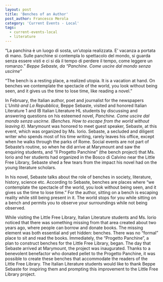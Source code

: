 ```yaml
---
layout: post
title: 'Benches of an Author'
post_author: Francesco Merola
category: 'Current Events - Local'
tags:
  - current-events-local
  - literature
---
```


“La panchina è un luogo di sosta, un’utopia realizzata. E’ vacanza a portata di mano. Sulle panchine si contempla lo spettacolo del mondo, si guarda senza essere visti e ci si dà il tempo di perdere il tempo, come leggere un romanzo.”
<cite>Beppe Sebaste, da “Panchine. Come uscire dal mondo senza uscirne”</cite>

“The bench is a resting place, a realized utopia. It is a vacation at hand. On benches we contemplate the spectacle of the world, you look without being seen, and it gives us the time to lose time, like reading a novel.”

In February, the Italian author, poet and journalist for the newspapers *L’Unità and La Repubblica*, Beppe Sebaste, visited and honored Italian Literature 1 and IB Italian Literature HL students by discussing and answering questions on his esteemed novel, *Panchine. Come uscire dal mondo senza uscirne. (Benches. How to escape from the world without leaving it)*. Marymount was honored to meet guest speaker, Sebaste, at this event, which was organized by Ms. Iorio. Sebaste, a secluded and diligent writer who spends most of his time writing, rarely leaves his office, except when he walks through the parks of Rome. Social events are not part of Sebaste’s routine, so when he did arrive at Marymount and saw the enquiring students, and “Il Progetto Panchine” (the bench project) that Ms. Iorio and her students had organized in the Bosco di Calvino near the Little Free Library, Sebaste shed a few tears from the impact his novel had on the young literature scholars.

In his novel, Sebaste talks about the role of benches in society, literature, history, science etc. According to Sebaste, benches are places where “we contemplate the spectacle of the world, you look without being seen, and it gives us the time to lose time.” For the author, sitting on a bench is escaping reality while still being present in it. The world stops for you while sitting on a bench and permits you to observe your surroundings while not being observed.

While visiting the Little Free Library, Italian Literature students and Ms. Iorio noticed that there was something missing from that area created about two years ago, where people can borrow and donate books. The missing element was both essential and yet hidden: benches. There was no “formal” place to sit and read the books. Immediately, the “Progetto Panchine”, a plan to construct benches for the Little Free Library, began. The day that Sebaste arrived at Marymount, the project was inaugurated. Thanks to a benevolent benefactor who donated pellet to the Progetto Panchine, it was possible to create these benches that accommodate the readers of the Little Free Library. The Italian Literature students would like to thank Beppe Sebaste for inspiring them and prompting this improvement to the Little Free Library project.

